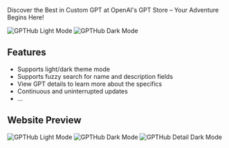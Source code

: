  Discover the Best in Custom GPT at OpenAI's GPT Store – Your Adventure Begins Here!

![GPTHub Light Mode](assets/4.png)
![GPTHub Dark Mode](assets/5.png)

## Features

- Supports light/dark theme mode
- Supports fuzzy search for name and description fields
- View GPT details to learn more about the specifics
- Continuous and uninterrupted updates
- ...

## Website Preview

![GPTHub Light Mode](assets/1.png)
![GPTHub Dark Mode](assets/2.png)
![GPTHub Detail Dark Mode](assets/3.png)
